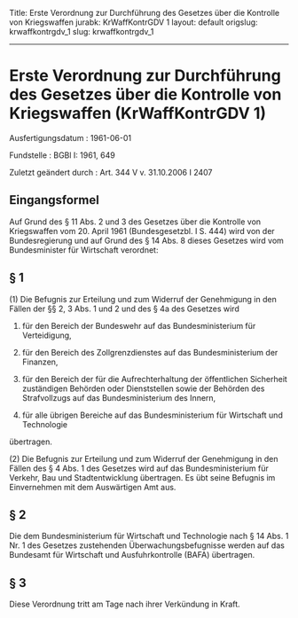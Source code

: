 Title: Erste Verordnung zur Durchführung des Gesetzes über die Kontrolle von Kriegswaffen
jurabk: KrWaffKontrGDV 1
layout: default
origslug: krwaffkontrgdv_1
slug: krwaffkontrgdv_1

---

# Erste Verordnung zur Durchführung des Gesetzes über die Kontrolle von Kriegswaffen (KrWaffKontrGDV 1)

Ausfertigungsdatum
:   1961-06-01

Fundstelle
:   BGBl I: 1961, 649

Zuletzt geändert durch
:   Art. 344 V v. 31.10.2006 I 2407


## Eingangsformel

Auf Grund des § 11 Abs. 2 und 3 des Gesetzes über die Kontrolle von
Kriegswaffen vom 20. April 1961 (Bundesgesetzbl. I S. 444) wird von
der Bundesregierung
und auf Grund des § 14 Abs. 8 dieses Gesetzes wird vom Bundesminister
für Wirtschaft
verordnet:


## § 1

(1) Die Befugnis zur Erteilung und zum Widerruf der Genehmigung in den
Fällen der §§ 2, 3 Abs. 1 und 2 und des § 4a des Gesetzes wird

1.  für den Bereich der Bundeswehr auf das Bundesministerium
    für                    Verteidigung,


2.  für den Bereich des Zollgrenzdienstes auf das Bundesministerium der
    Finanzen,


3.  für den Bereich der für die Aufrechterhaltung der öffentlichen
    Sicherheit zuständigen Behörden oder Dienststellen sowie der Behörden
    des Strafvollzugs auf das Bundesministerium des Innern,


4.  für alle übrigen Bereiche auf das Bundesministerium für Wirtschaft und
    Technologie



übertragen.

(2) Die Befugnis zur Erteilung und zum Widerruf der Genehmigung in den
Fällen des § 4 Abs. 1 des Gesetzes wird auf das Bundesministerium für
Verkehr, Bau und Stadtentwicklung übertragen. Es übt seine Befugnis im
Einvernehmen mit dem Auswärtigen Amt aus.


## § 2

Die dem Bundesministerium für Wirtschaft und Technologie nach § 14
Abs. 1 Nr. 1 des Gesetzes zustehenden Überwachungsbefugnisse werden
auf das Bundesamt für Wirtschaft und Ausfuhrkontrolle (BAFA)
übertragen.


## § 3

Diese Verordnung tritt am Tage nach ihrer Verkündung in Kraft.

